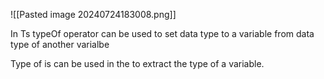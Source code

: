![[Pasted image 20240724183008.png]]

In Ts typeOf operator can be used to set data type to  a variable from data type of another varialbe

Type of is can be used in the to extract the type of a variable. 